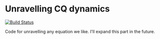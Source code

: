 # Unravelling CQ dynamics

[![Build Status](https://travis-ci.com/carlosparaciari/unravelling.svg?token=qysu8rvspZL66s8hKeeJ&branch=master)](https://travis-ci.com/carlosparaciari/unravelling)

Code for unravelling any equation we like. I'll expand this part in the future.
